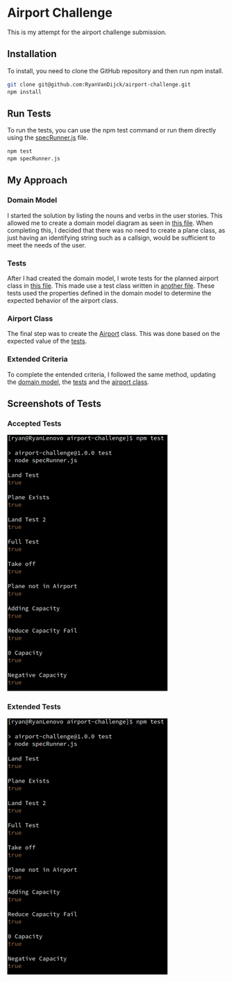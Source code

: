 # Airport Challenge

This is my attempt for the airport challenge submission. 

## Installation 
To install, you need to clone the GitHub repository and then run npm install. 

```bash
git clone git@github.com:RyanVanDijck/airport-challenge.git
npm install
```

## Run Tests 
To run the tests, you can use the npm test command or run them directly using the [specRunner.js](specRunner.js) file.

```bash
npm test
npm specRunner.js
```

## My Approach 


### Domain Model
I started the solution by listing the nouns and verbs in the user stories. This allowed me to create a domain model diagram as seen in [this file](domain-model.md). When completing this, I decided that there was no need to create a plane class, as just having an identifying string such as a callsign, would be sufficient to meet the needs of the user. 

### Tests
After I had created the domain model, I wrote tests for the planned airport class in [this file](spec/airport.spec.js). 
This made use a test class written in [another file](spec/test.spec.js). These tests used the properties defined in the domain model to determine the expected behavior of the airport class.

### Airport Class
The final step was to create the [Airport](src/airport.js) class. This was done based on the expected value of the [tests](spec/test.spec.js). 

### Extended Criteria 
To complete the entended criteria, I followed the same method, updating the [domain model](domain-model.md), the [tests](spec/test.spec.js) and the [airport class](spec/airport.spec.js). 

## Screenshots of Tests

### Accepted Tests
![Screenshot of test](test_screenshot.png)

### Extended Tests 
![Extended Screenshot](test_screenshot.png) 
